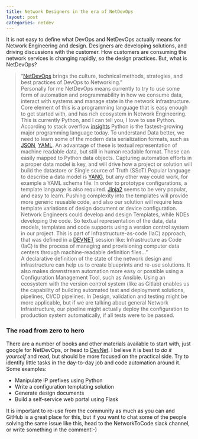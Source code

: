 ```yaml
---
title: Network Designers in the era of NetDevOps
layout: post
categories: netdev
---
```

It is not easy to define what DevOps and NetDevOps actually means for Network Engineering and design. Designers are developing solutions, and driving discussions with the customer. How customers are consuming the network services is changing rapidly, so the design practices. But, what is NetDevOps?  
> “[NetDevOps](https://blogs.cisco.com/developer/embrace-netdevops-part-1) brings the culture, technical methods, strategies, and best practices of DevOps to Networking.”  
Personally for me NetDevOps means currently to try to use some form of automation and programmability in how we consume data, interact with systems and manage state in the network infrastructure.  
Core element of this is  a programming language that is easy enough to get started with, and has rich ecosystem in Network Engineering. This is currently Python, and I can tell you, I love to use Python. According to stack overflow [insights](https://insights.stackoverflow.com/survey/2019) Python is the fastest-growing major programming language today.
To understand Data better, we need to learn some of the modern data serialization formats, such as [JSON](https://tools.ietf.org/html/rfc7159), [YAML](https://yaml.org). An advantage of these is textual representation of machine readable data, but still in human readable format. These can easily mapped to Python data objects. 
Capturing automation efforts in a proper data model is key, and will drive how a project or solution will build the datastore or Single source of Truth (SSoT).Popular language to describe a data model is [YANG](https://tools.ietf.org/html/rfc7950), but any other way could work, for example a YAML schema file.
In order to prototype configurations, a template language is also required. [Jinja2](https://jinja.palletsprojects.com/en/2.10.x/) seems to be very popular, and easy to learn. Pushing complexity into the templates will provide more generic reusable code, and also our solution will require less template variations of design document or device configuration.  Network Engineers could develop and design Templates, while NDEs developing the code.
So textual representation of the data, data models, templates and code supports using a version control system in our project. This is part of Infrastructure-as-code (IaC) approach, that was defined in a [DEVNET](https://www.ciscolive.com/c/dam/r/ciscolive/emea/docs/2019/pdf/DEVNET-1616.pdf) session like:
> Infrastructure as Code (IaC) is the process of managing and provisioning computer data centers through machine-readable definition files...”  
A declarative definition of the state of the network design and infrastructure can help us to create blueprints and re-use solutions. It also makes downstream automation more easy or possible using a Configuration Management Tool, such as Ansible. Using an ecosystem with the version control system (like as Gitlab) enables us the capability of building automated test and deployment solutions, pipelines, CI/CD pipelines. In Design, validation and testing might be more applicable, but if we are talking about general Network Infrastructure, our pipeline might actually deploy the configuration to production system automatically, if all tests were to be passed.  
### The road from zero to hero
There are a number of books and other materials available to start with, just google for NetDevOps, or head to [DevNet](https://developer.cisco.com).  I believe it is best to _do it yourself_ and read, but should be more focused on the practical side. Try to identify little tasks in the day-to-day job and code automation around it. Some examples: 
- Manipulate IP prefixes using Python
- Write a configuration templating solution
- Generate design documents
- Build a self-service web portal using Flask

It is important to re-use from the community as much as you can and GitHub is a great place for this, but if you want to chat some of the people solving the same issue like this, head to the NetworkToCode slack channel, or write something in the comment:-)